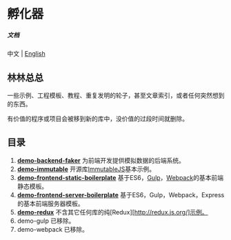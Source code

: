 # 孵化器

##### 文档

中文 | [English][1]

## 林林总总

一些示例、工程模板、教程、重复发明的轮子，甚至文章索引，或者任何突然想到的东西。

有价值的程序或项目会被移到新的库中，没价值的过段时间就删除。

## 目录

1. **[demo-backend-faker][2]** 为前端开发提供模拟数据的后端系统。
2. **[demo-immutable][3]** 开源库[ImmutableJS](https://facebook.github.io/immutable-js/)基本示例。
3. **[demo-frontend-static-boilerplate][4]** 基于ES6，[Gulp](http://gulpjs.com/)，[Webpack](https://webpack.github.io/)的基本前端静态模板。
4. **[demo-frontend-server-boilerplate][5]** 基于ES6，Gulp，Webpack，Express的基本前端服务器模板。
5. **[demo-redux][6]** 不含其它任何库的纯[Redux][http://redux.js.org/]示例。 
6. demo-gulp 已移除。
7. demo-webpack 已移除。

[1]: https://github.com/oychao/incubator/blob/master/README-en.md
[2]: https://github.com/oychao/incubator/tree/master/demo-backend-faker
[3]: https://github.com/oychao/incubator/tree/master/demo-immutable
[4]: https://github.com/oychao/incubator/tree/master/demo-frontend-static-boilerplate
[5]: https://github.com/oychao/incubator/tree/master/demo-frontend-server-boilerplate
[6]: https://github.com/oychao/incubator/tree/master/demo-redux

